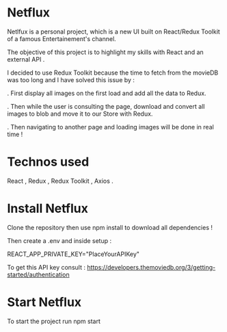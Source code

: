 
# Netflux

Netlfux is a personal project, which is a new UI built on React/Redux Toolkit of a famous Entertainement's channel.

The objective of this project is to highlight my skills with React and an external API .

I decided to use Redux Toolkit because the time to fetch from the movieDB was too long and I have solved this issue by :

. First display all images on the first load and add all the data to Redux.

. Then while the user is consulting the page, download and convert all images to blob and move it to our Store with Redux.

. Then navigating to another page and loading images will be done in real time !


# Technos used

React , Redux , Redux Toolkit , Axios .


# Install Netflux 

Clone the repository then use npm install to download all dependencies !

Then create a .env and inside setup : 

REACT_APP_PRIVATE_KEY="PlaceYourAPIKey"


To get this API key consult : https://developers.themoviedb.org/3/getting-started/authentication




# Start Netflux

To start the project run npm start


